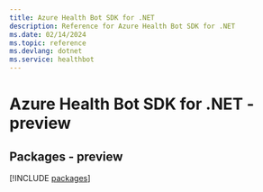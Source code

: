 ```yaml
---
title: Azure Health Bot SDK for .NET
description: Reference for Azure Health Bot SDK for .NET
ms.date: 02/14/2024
ms.topic: reference
ms.devlang: dotnet
ms.service: healthbot
---
```

# Azure Health Bot SDK for .NET - preview
## Packages - preview
[!INCLUDE [packages](health-bot-index.md)]